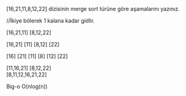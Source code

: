 [16,21,11,8,12,22] dizisinin merge sort türüne göre aşamalarını yazınız.

//İkiye bölerek 1 kalana kadar gidlir.

[16,21,11]                               [8,12,22]

[16,21]  [11]                           [8,12]  [22]

[16]  [21]   [11]                     [8]   [12]   [22]

[11,16,21]                               [8,12,22]                    
           [8,11,12,16,21,22]

Big-o O(nlog(n))
